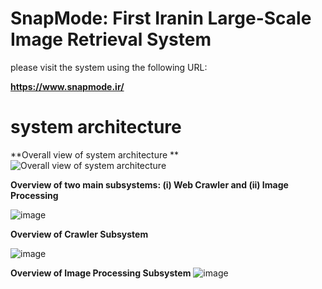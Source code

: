 # SnapMode: First Iranin Large-Scale Image Retrieval System 
please visit the system using the following URL: 

**https://www.snapmode.ir/**

# system architecture

**Overall view of system architecture **
![Overall view of system architecture ](https://user-images.githubusercontent.com/41056415/162418253-d7816fcc-0a47-473f-b28e-d8304aeef622.png)

**Overview of two main subsystems: (i) Web Crawler and (ii) Image Processing**

![image](https://user-images.githubusercontent.com/41056415/162418463-ad59f55c-1d16-4e66-8d8a-64a5935bd0aa.png)

**Overview of Crawler Subsystem**

![image](https://user-images.githubusercontent.com/41056415/162418655-73505cc7-49b4-48ca-854c-94aa2acacf2b.png)

**Overview of Image Processing Subsystem**
![image](https://user-images.githubusercontent.com/41056415/162418737-da4268cf-50fc-4f1e-86ff-8aef67f4d930.png)
